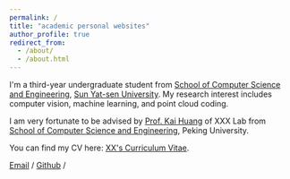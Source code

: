 ```yaml
---
permalink: /
title: "academic personal websites"
author_profile: true
redirect_from: 
  - /about/
  - /about.html
---
```


I'm a third-year undergraduate student from [School of Computer Science and Engineering](https://cse.sysu.edu.cn/), [Sun Yat-sen University](https://www.sysu.edu.cn/). My research interest includes computer vision, machine learning, and point cloud coding.

I am very fortunate to be advised by [Prof. Kai Huang](https://www.usilab.cn/) of XXX Lab from [School of Computer Science and Engineering]([https://cse.sysu.edu.cn/]), Peking University. 

You can find my CV here: [XX's Curriculum Vitae](../assets/Curriculum_Vitae.pdf).

[Email](mailto:XX@stu.pku.edu.cn) / [Github](https://github.com/QiuDi233) / 
